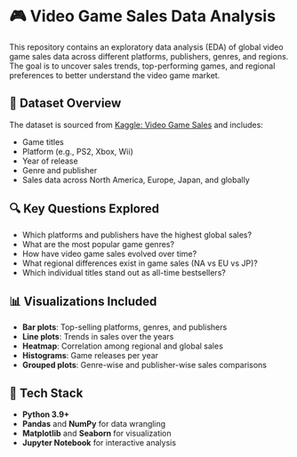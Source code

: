 # 🎮 Video Game Sales Data Analysis

This repository contains an exploratory data analysis (EDA) of global video game sales data across different platforms, publishers, genres, and regions. The goal is to uncover sales trends, top-performing games, and regional preferences to better understand the video game market.

## 📁 Dataset Overview

The dataset is sourced from [Kaggle: Video Game Sales](https://www.kaggle.com/datasets/gregorut/videogame-sales-with-ratings) and includes:

- Game titles
- Platform (e.g., PS2, Xbox, Wii)
- Year of release
- Genre and publisher
- Sales data across North America, Europe, Japan, and globally

## 🔍 Key Questions Explored

- Which platforms and publishers have the highest global sales?
- What are the most popular game genres?
- How have video game sales evolved over time?
- What regional differences exist in game sales (NA vs EU vs JP)?
- Which individual titles stand out as all-time bestsellers?

## 📊 Visualizations Included

- **Bar plots**: Top-selling platforms, genres, and publishers
- **Line plots**: Trends in sales over the years
- **Heatmap**: Correlation among regional and global sales
- **Histograms**: Game releases per year
- **Grouped plots**: Genre-wise and publisher-wise sales comparisons

## 🧰 Tech Stack

- **Python 3.9+**
- **Pandas** and **NumPy** for data wrangling
- **Matplotlib** and **Seaborn** for visualization
- **Jupyter Notebook** for interactive analysis
